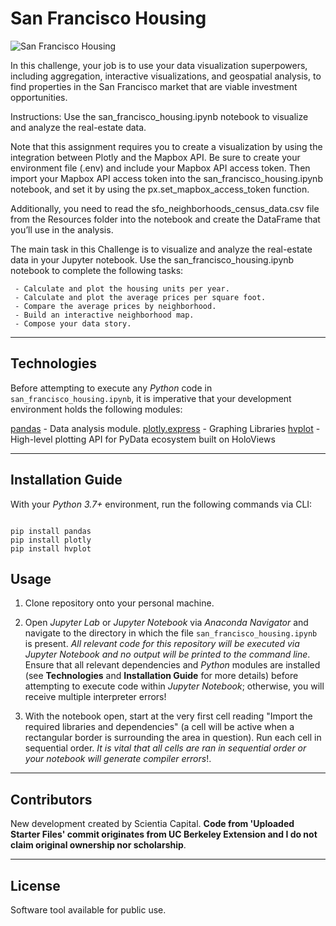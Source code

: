 # San Francisco Housing

![San Francisco Housing](https://github.com/ScientiaCapital/San-Francisco-Housing-Rental-Analysis/blob/main/Images/2021_image.jpg)

In this challenge, your job is to use your data visualization superpowers, including aggregation, interactive visualizations, and geospatial analysis, to find properties in the San Francisco market that are viable investment opportunities.

Instructions:  Use the san_francisco_housing.ipynb notebook to visualize and analyze the real-estate data.

Note that this assignment requires you to create a visualization by using the integration between Plotly and the Mapbox API. Be sure to create your environment file (.env) and include your Mapbox API access token. Then import your Mapbox API access token into the san_francisco_housing.ipynb notebook, and set it by using the px.set_mapbox_access_token function.

Additionally, you need to read the sfo_neighborhoods_census_data.csv file from the Resources folder into the notebook and create the DataFrame that you’ll use in the analysis.

The main task in this Challenge is to visualize and analyze the real-estate data in your Jupyter notebook. Use the san_francisco_housing.ipynb notebook to complete the following tasks:

     - Calculate and plot the housing units per year.
     - Calculate and plot the average prices per square foot.
     - Compare the average prices by neighborhood.
     - Build an interactive neighborhood map.
     - Compose your data story.

---

## Technologies


Before attempting to execute any _Python_ code in `san_francisco_housing.ipynb`, it is imperative that your development environment holds the following modules:

[pandas](https://pandas.pydata.org/pandas-docs/stable/) - Data analysis module.
[plotly.express](https://plotly.com/python/plotly-express/) - Graphing Libraries
[hvplot](https://hvplot.holoviz.org/getting_started/index.html) - High-level plotting API for PyData ecosystem built on HoloViews

---

## Installation Guide

With your _Python 3.7+_ environment, run the following commands via CLI:

```

pip install pandas
pip install plotly
pip install hvplot

```

## Usage

1. Clone repository onto your personal machine. 

2. Open _Jupyter Lab_ or _Jupyter Notebook_ via _Anaconda Navigator_ and navigate to the directory in which the file `san_francisco_housing.ipynb` is present. _All relevant code for this repository will be executed via Jupyter Notebook and no output will be printed to the command line_. Ensure that all relevant dependencies and _Python_ modules are installed (see __Technologies__ and __Installation Guide__ for more details) before attempting to execute code within _Jupyter Notebook_; otherwise, you will receive multiple interpreter errors! 

3. With the notebook open, start at the very first cell reading "Import the required libraries and dependencies" (a cell will be active when a rectangular border is surrounding the area in question). Run each cell in sequential order. _It is vital that all cells are ran in sequential order or your notebook will generate compiler errors_!. 

---

## Contributors

New development created by Scientia Capital. **Code from 'Uploaded Starter Files' commit originates from UC Berkeley Extension and I do not claim original ownership nor scholarship**.

---

## License

Software tool available for public use. 
